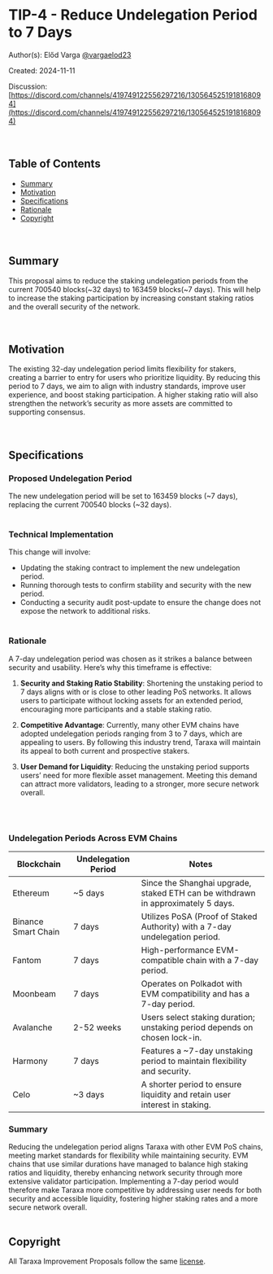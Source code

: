 # TIP-4 - Reduce Undelegation Period to 7 Days

Author(s): Előd Varga [@vargaelod23](https://github.com/vargaelod23)

Created: 2024-11-11

Discussion: [https://discord.com/channels/419749122556297216/1305645251918168094](https://discord.com/channels/419749122556297216/1305645251918168094)
<br><br><br>

## Table of Contents

- [Summary](#summary)
- [Motivation](#motivation)
- [Specifications](#specifications)
- [Rationale](#rationale)
- [Copyright](#copyright)
  <br><br><br>

## Summary

This proposal aims to reduce the staking undelegation periods from the current 700540 blocks(~32 days) to 163459 blocks(~7 days). This will help to increase the staking participation by increasing constant staking ratios and the overall security of the network.
<br><br><br>

## Motivation

The existing 32-day undelegation period limits flexibility for stakers, creating a barrier to entry for users who prioritize liquidity. By reducing this period to 7 days, we aim to align with industry standards, improve user experience, and boost staking participation. A higher staking ratio will also strengthen the network’s security as more assets are committed to supporting consensus.
<br><br><br>

## Specifications

### Proposed Undelegation Period

The new undelegation period will be set to 163459 blocks (~7 days), replacing the current 700540 blocks (~32 days).
<br><br>

### Technical Implementation

This change will involve:

- Updating the staking contract to implement the new undelegation period.
- Running thorough tests to confirm stability and security with the new period.
- Conducting a security audit post-update to ensure the change does not expose the network to additional risks.
  <br><br>

### Rationale

A 7-day undelegation period was chosen as it strikes a balance between security and usability. Here’s why this timeframe is effective:

1. **Security and Staking Ratio Stability**: Shortening the unstaking period to 7 days aligns with or is close to other leading PoS networks. It allows users to participate without locking assets for an extended period, encouraging more participants and a stable staking ratio.

2. **Competitive Advantage**: Currently, many other EVM chains have adopted undelegation periods ranging from 3 to 7 days, which are appealing to users. By following this industry trend, Taraxa will maintain its appeal to both current and prospective stakers.

3. **User Demand for Liquidity**: Reducing the unstaking period supports users’ need for more flexible asset management. Meeting this demand can attract more validators, leading to a stronger, more secure network overall.

<br><br>

### Undelegation Periods Across EVM Chains

| Blockchain          | Undelegation Period | Notes                                                                            |
| ------------------- | ------------------- | -------------------------------------------------------------------------------- |
| Ethereum            | ~5 days             | Since the Shanghai upgrade, staked ETH can be withdrawn in approximately 5 days. |
| Binance Smart Chain | 7 days              | Utilizes PoSA (Proof of Staked Authority) with a 7-day undelegation period.      |
| Fantom              | 7 days              | High-performance EVM-compatible chain with a 7-day period.                       |
| Moonbeam            | 7 days              | Operates on Polkadot with EVM compatibility and has a 7-day period.              |
| Avalanche           | 2-52 weeks          | Users select staking duration; unstaking period depends on chosen lock-in.       |
| Harmony             | 7 days              | Features a ~7-day unstaking period to maintain flexibility and security.         |
| Celo                | ~3 days             | A shorter period to ensure liquidity and retain user interest in staking.        |

### Summary

Reducing the undelegation period aligns Taraxa with other EVM PoS chains, meeting market standards for flexibility while maintaining security. EVM chains that use similar durations have managed to balance high staking ratios and liquidity, thereby enhancing network security through more extensive validator participation. Implementing a 7-day period would therefore make Taraxa more competitive by addressing user needs for both security and accessible liquidity, fostering higher staking rates and a more secure network overall.
<br><br>

## Copyright

All Taraxa Improvement Proposals follow the same [license](https://github.com/Taraxa-project/TIP/blob/main/LICENSE).
